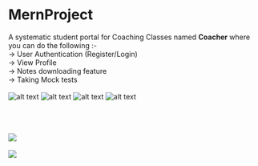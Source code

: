 # MernProject

A systematic student portal for Coaching Classes named <b>Coacher</b> where you can do the following :-
<br>-> User Authentication (Register/Login)
<br>-> View Profile
<br>-> Notes downloading feature
<br>-> Taking Mock tests 
<br><br>
![ alt text ](https://img.shields.io/badge/Made%20with-ReactJS-E34F26?style=for-the-badge&logo=React)
![ alt text ](https://img.shields.io/badge/Made%20with-Express-430098?style=for-the-badge&logo=Express)
![ alt text ](https://img.shields.io/badge/Made%20with-NodeJS-1177AA?style=for-the-badge&logo=Node)
![ alt text ](https://img.shields.io/badge/Made%20with-MongoDB-1273A3?style=for-the-badge&logo=MongoDB)
<br><br><br><br>

<img src="https://user-images.githubusercontent.com/59622008/147533208-53ced88d-a80b-4fad-9433-647e7ab9d48e.jpeg" align="center">
<br><br>
<img src="https://user-images.githubusercontent.com/59622008/147533349-1817f3df-b309-4c69-9308-7312cc5d7ca8.jpeg" align="center">

